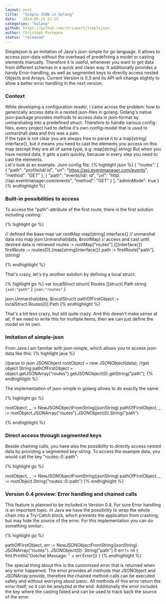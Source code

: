 ```yaml
---
layout: post
title:  "Simple JSON in Golang"
date:   2014-09-14 22:25
categories: "Golang"
github: https://github.com/chrisport/simplejson
author: Christoph Portmann
status: "released"
---
```

Simplejson is an imitation of Java's json-simple for go language. It allows to access json-data without the overhead of
predefining a model or casting elements manually. Therefore it is useful, whenever you want to get data from different schemas
in a quick and clean way. It additionally provides a handy Error-handling, as well as segmented keys to directly access
nested Objects and Arrays. Current Version is 0.3 and its API will change slightly to allow a better error handling in the next version.

### Context

While developing a configuration reader, I came across the problem: how to generically access data in a nested json-files in golang.
Golang's native json-package provides methods to access data in json-format by unmarshaling into a predefined struct. 
Therefore to handle various config-files, every project had to define it's own config-model that is used
to unmarshall data and this was a pain.  
If the type is not clear you are always free to parse it to a map[string] interface{}, but it means you need to 
 cast the elements you access on this map (except they are all of same type, e.g. map[string] string)
But when you have nested data, it gets a pain quickly, because in every step you need to cast the elements.  
Let's look at an example.
Json config file:
{% highlight json %}
{
    "routes": [
        {
            "path": "profile/id/:id",
            "url": "https://api.eventmanager.com/events",
            "method": "GET"
        },
        {
            "path": "events/id/: id",
            "url": "http: //api.eventmanager.com/events",
            "method": "GET"
        }
    ],
    "adminMode": true
}
{% endhighlight %}

### Built-in possibilities to access
To access the "path"-attribute of the first route, there is the first solution including casting:

{% highlight go %}

// defined the base map
var rootMap map[string] interface{}
// unmarshal data into map
json.Unmarshal(data, &rootMap)
// access and cast until desired data is retrieved
routes := rootMap["routes"].([]interface{})
firstRoute := routes[0].(map[string]interface{})
path := firstRoute["path"].(string)

{% endhighlight %}

That's crazy, let's try another solution by defining a local struct:

{% highlight go %}
var localStruct struct{
  Routes []struct{
    Path string `json:"path"`
  } `json:"routes"`
}

json.Unmarshal(data, &localStruct)
pathOfFirstObject := localStruct.Routes[0].Path
{% endhighlight %}

That's a bit less crazy, but still quite crazy. And this doesn't make sense at all, if we need to write this for 
multiple items, then we can just define the model on its own.

### Imitation of simple-json
From Java I am familiar with json-simple, which allows you to access json-data like this:
{% highlight java %}

//parse to json
JSONObject rootObject = new JSONObject(data);
//get object
String pathOfFirstObject = object.getJSONArray("routes").getJSONObject(0).getString("path");
{% endhighlight %}


The implementation of json-simple in golang allows to do exactly the same:

{% highlight go %}

rootObject, _ := NewJSONObjectFromString(jsonString)
pathOfFirstObject, _ := rootObject.JSONArray("routes").JSONObject(0).String("path")

{% endhighlight %}

### Direct access through segmented keys
Beside chaining calls, you have also the possibility to directly access nested data by providing a segmented key-string.
To access the example data, you would call the key "routes::0::path":

{% highlight go %}

rootObject, _ := NewJSONObjectFromString(jsonString)
pathOfFirstObject, _ := rootObject.String("routes::0::path")
{% endhighlight %}

### Version 0.4 preview: Error handling and chained calls
This feature is planned to be included in Version 0.4.
For sure Error handling is an important topic. In Java we have the possibility to wrap the whole chain
into a Try-Catch block, which prevents the application from crashing, but may hide the source of the error.
For this implementation you can do something similar::

{% highlight go %}

pathOfFirstObject, err := NewJSONObjectFromString(jsonString).
                            JSONArray("routes").
                            JSONObject(0).
                            String("path")
if err != nil {
  fmt.Println("Gotcha! Message: " + err.Error())
}
{% endhighlight %}

The special thing about this is the customized error that is returned when any error happened. The error provides all 
methods that JSONObject and JSONArray provide, therefore the chained method-calls can be executed safely and without 
worrying about panic. All methods of this error return the error itself, so it can be analyzed at the end.
Additionally the error includes the key where the casting failed and can be used to track back the source of the error.
